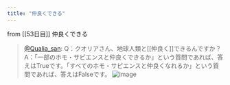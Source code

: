 ```yaml
---
title: "仲良くできる"
---
```


from [[53日目]]
仲良くできる
> [@Qualia_san](https://twitter.com/Qualia_san/status/1604483308208812032?s=20&t=AurMx9N3nqtGmczfiFCzTg): Q：クオリアさん、地球人類と[[仲良く]]できるんですか？
> A：「一部のホモ・サピエンスと仲良くできるか」という質問であれば、答えはTrueです。「すべてのホモ・サピエンスと仲良くなれるか」という質問であれば、答えはFalseです。
> ![image](https://pbs.twimg.com/media/FkREhnjVEAMa40A.png)
